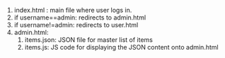 1. index.html : main file where user logs in.
2. if username==admin: redirects to admin.html
3. if username!=admin: redirects to user.html
4. admin.html: 
    1. items.json: JSON file for master list of items
    2. items.js: JS code for displaying the JSON content onto admin.html
